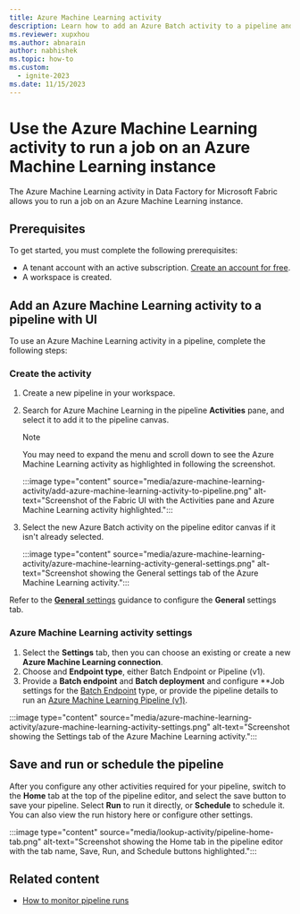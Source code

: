 ```yaml
---
title: Azure Machine Learning activity
description: Learn how to add an Azure Batch activity to a pipeline and use it to connect to an Azure Machine Learning instance and run a command.
ms.reviewer: xupxhou
ms.author: abnarain
author: nabhishek
ms.topic: how-to
ms.custom:
  - ignite-2023
ms.date: 11/15/2023
---
```


# Use the Azure Machine Learning activity to run a job on an Azure Machine Learning instance

The Azure Machine Learning activity in Data Factory for Microsoft Fabric allows you to run a job on an Azure Machine Learning instance.

## Prerequisites

To get started, you must complete the following prerequisites:

- A tenant account with an active subscription. [Create an account for free](../get-started/fabric-trial.md).
- A workspace is created.

## Add an Azure Machine Learning activity to a pipeline with UI

To use an Azure Machine Learning activity in a pipeline, complete the following steps:

### Create the activity

1. Create a new pipeline in your workspace.
1. Search for Azure Machine Learning in the pipeline **Activities** pane, and select it to add it to the pipeline canvas.

   > [!NOTE]
   > You may need to expand the menu and scroll down to see the Azure Machine Learning activity as highlighted in following the screenshot.

   :::image type="content" source="media/azure-machine-learning-activity/add-azure-machine-learning-activity-to-pipeline.png" alt-text="Screenshot of the Fabric UI with the Activities pane and Azure Machine Learning activity highlighted.":::

1. Select the new Azure Batch activity on the pipeline editor canvas if it isn't already selected.

   :::image type="content" source="media/azure-machine-learning-activity/azure-machine-learning-activity-general-settings.png" alt-text="Screenshot showing the General settings tab of the Azure Machine Learning activity.":::

Refer to the [**General** settings](activity-overview.md#general-settings) guidance to configure the **General** settings tab.

### Azure Machine Learning activity settings

1. Select the **Settings** tab, then you can choose an existing or create a new **Azure Machine Learning connection**. 
1. Choose and **Endpoint type**, either Batch Endpoint or Pipeline (v1).
1. Provide a **Batch endpoint** and **Batch deployment** and configure **Job settings for the [Batch Endpoint](/azure/machine-learning/concept-endpoints-batch) type, or provide the pipeline details to run an [Azure Machine Learning Pipeline (v1)](/azure/machine-learning/concept-ml-pipelines).

:::image type="content" source="media/azure-machine-learning-activity/azure-machine-learning-activity-settings.png" alt-text="Screenshot showing the Settings tab of the Azure Machine Learning activity.":::

## Save and run or schedule the pipeline

After you configure any other activities required for your pipeline, switch to the **Home** tab at the top of the pipeline editor, and select the save button to save your pipeline. Select **Run** to run it directly, or **Schedule** to schedule it. You can also view the run history here or configure other settings.

:::image type="content" source="media/lookup-activity/pipeline-home-tab.png" alt-text="Screenshot showing the Home tab in the pipeline editor with the tab name, Save, Run, and Schedule buttons highlighted.":::

## Related content

- [How to monitor pipeline runs](monitor-pipeline-runs.md)
